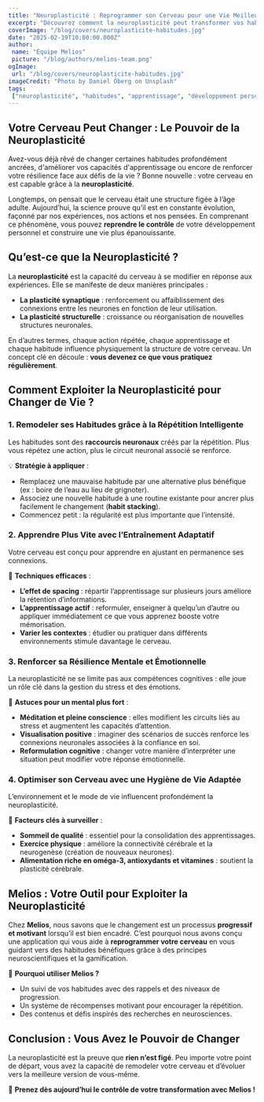 ```yaml
---
title: "Neuroplasticité : Reprogrammer son Cerveau pour une Vie Meilleure"
excerpt: "Découvrez comment la neuroplasticité peut transformer vos habitudes, améliorer votre apprentissage et renforcer votre résilience mentale."
coverImage: "/blog/covers/neuroplasticite-habitudes.jpg"
date: "2025-02-19T10:00:00.000Z"
author:
 name: "Équipe Melios"
 picture: "/blog/authors/melios-team.png"
ogImage:
 url: "/blog/covers/neuroplasticite-habitudes.jpg"
imageCredit: "Photo by Daniel Öberg on Unsplash"
tags:
 ["neuroplasticité", "habitudes", "apprentissage", "développement personnel"]
---
```


## Votre Cerveau Peut Changer : Le Pouvoir de la Neuroplasticité

Avez-vous déjà rêvé de changer certaines habitudes profondément ancrées, d'améliorer vos capacités d'apprentissage ou encore de renforcer votre résilience face aux défis de la vie ? Bonne nouvelle : votre cerveau en est capable grâce à la **neuroplasticité**.

Longtemps, on pensait que le cerveau était une structure figée à l’âge adulte. Aujourd’hui, la science prouve qu’il est en constante évolution, façonné par nos expériences, nos actions et nos pensées. En comprenant ce phénomène, vous pouvez **reprendre le contrôle** de votre développement personnel et construire une vie plus épanouissante.

## Qu’est-ce que la Neuroplasticité ?

La **neuroplasticité** est la capacité du cerveau à se modifier en réponse aux expériences. Elle se manifeste de deux manières principales :

- **La plasticité synaptique** : renforcement ou affaiblissement des connexions entre les neurones en fonction de leur utilisation.
- **La plasticité structurelle** : croissance ou réorganisation de nouvelles structures neuronales.

En d’autres termes, chaque action répétée, chaque apprentissage et chaque habitude influence physiquement la structure de votre cerveau. Un concept clé en découle : **vous devenez ce que vous pratiquez régulièrement**.

## Comment Exploiter la Neuroplasticité pour Changer de Vie ?

### 1. **Remodeler ses Habitudes grâce à la Répétition Intelligente**

Les habitudes sont des **raccourcis neuronaux** créés par la répétition. Plus vous répétez une action, plus le circuit neuronal associé se renforce.

💡 **Stratégie à appliquer** :

- Remplacez une mauvaise habitude par une alternative plus bénéfique (ex : boire de l’eau au lieu de grignoter).
- Associez une nouvelle habitude à une routine existante pour ancrer plus facilement le changement (**habit stacking**).
- Commencez petit : la régularité est plus importante que l’intensité.

### 2. **Apprendre Plus Vite avec l’Entraînement Adaptatif**

Votre cerveau est conçu pour apprendre en ajustant en permanence ses connexions.

🧠 **Techniques efficaces** :

- **L’effet de spacing** : répartir l’apprentissage sur plusieurs jours améliore la rétention d’informations.
- **L’apprentissage actif** : reformuler, enseigner à quelqu’un d’autre ou appliquer immédiatement ce que vous apprenez booste votre mémorisation.
- **Varier les contextes** : étudier ou pratiquer dans différents environnements stimule davantage le cerveau.

### 3. **Renforcer sa Résilience Mentale et Émotionnelle**

La neuroplasticité ne se limite pas aux compétences cognitives : elle joue un rôle clé dans la gestion du stress et des émotions.

💪 **Astuces pour un mental plus fort** :

- **Méditation et pleine conscience** : elles modifient les circuits liés au stress et augmentent les capacités d’attention.
- **Visualisation positive** : imaginer des scénarios de succès renforce les connexions neuronales associées à la confiance en soi.
- **Reformulation cognitive** : changer votre manière d’interpréter une situation peut modifier votre réponse émotionnelle.

### 4. **Optimiser son Cerveau avec une Hygiène de Vie Adaptée**

L’environnement et le mode de vie influencent profondément la neuroplasticité.

🍎 **Facteurs clés à surveiller** :

- **Sommeil de qualité** : essentiel pour la consolidation des apprentissages.
- **Exercice physique** : améliore la connectivité cérébrale et la neurogenèse (création de nouveaux neurones).
- **Alimentation riche en oméga-3, antioxydants et vitamines** : soutient la plasticité cérébrale.

## Melios : Votre Outil pour Exploiter la Neuroplasticité

Chez **Melios**, nous savons que le changement est un processus **progressif et motivant** lorsqu’il est bien encadré. C’est pourquoi nous avons conçu une application qui vous aide à **reprogrammer votre cerveau** en vous guidant vers des habitudes bénéfiques grâce à des principes neuroscientifiques et la gamification.

📲 **Pourquoi utiliser Melios ?**

- Un suivi de vos habitudes avec des rappels et des niveaux de progression.
- Un système de récompenses motivant pour encourager la répétition.
- Des contenus et défis inspirés des recherches en neurosciences.

## Conclusion : Vous Avez le Pouvoir de Changer

La neuroplasticité est la preuve que **rien n’est figé**. Peu importe votre point de départ, vous avez la capacité de remodeler votre cerveau et d’évoluer vers la meilleure version de vous-même.

🚀 **Prenez dès aujourd’hui le contrôle de votre transformation avec Melios !**
